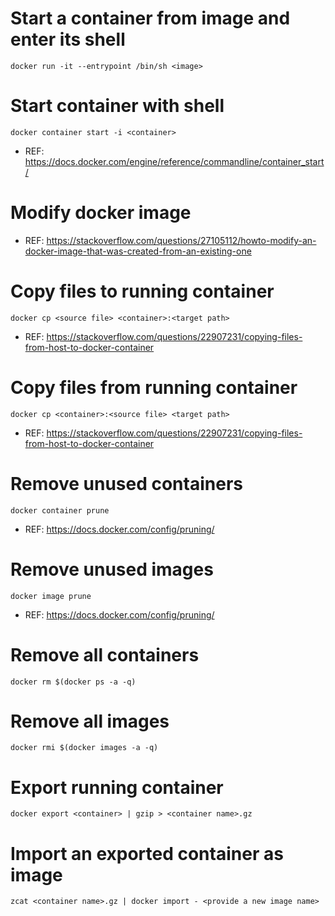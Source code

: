 # Start a container from image and enter its shell 

`docker run -it --entrypoint /bin/sh <image>` 

# Start container with shell

`docker container start -i <container>`

   - REF: https://docs.docker.com/engine/reference/commandline/container_start/

# Modify docker image

   - REF: https://stackoverflow.com/questions/27105112/howto-modify-an-docker-image-that-was-created-from-an-existing-one

# Copy files to running container

`docker cp <source file> <container>:<target path>`

   - REF: https://stackoverflow.com/questions/22907231/copying-files-from-host-to-docker-container

# Copy files from running container

`docker cp <container>:<source file> <target path>`

  - REF: https://stackoverflow.com/questions/22907231/copying-files-from-host-to-docker-container


# Remove unused containers

`docker container prune`

 - REF: https://docs.docker.com/config/pruning/

# Remove unused images

`docker image prune`

 - REF: https://docs.docker.com/config/pruning/

# Remove all containers

`docker rm $(docker ps -a -q)`

# Remove all images

`docker rmi $(docker images -a -q)`

# Export running container

`docker export <container> | gzip > <container name>.gz`

# Import an exported container as image

`zcat <container name>.gz | docker import - <provide a new image name>`